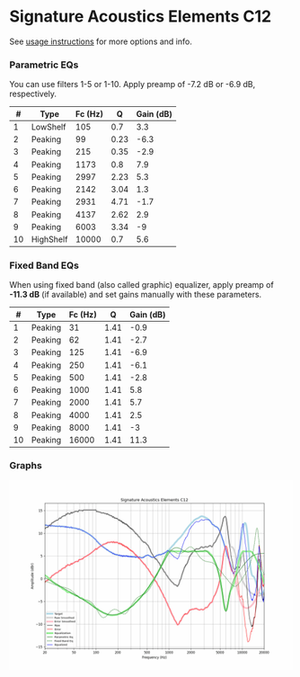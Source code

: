 # Signature Acoustics Elements C12
See [usage instructions](https://github.com/jaakkopasanen/AutoEq#usage) for more options and info.

### Parametric EQs
You can use filters 1-5 or 1-10. Apply preamp of -7.2 dB or -6.9 dB, respectively.

|   # | Type      |   Fc (Hz) |    Q |   Gain (dB) |
|-----|-----------|-----------|------|-------------|
|   1 | LowShelf  |       105 | 0.7  |         3.3 |
|   2 | Peaking   |        99 | 0.23 |        -6.3 |
|   3 | Peaking   |       215 | 0.35 |        -2.9 |
|   4 | Peaking   |      1173 | 0.8  |         7.9 |
|   5 | Peaking   |      2997 | 2.23 |         5.3 |
|   6 | Peaking   |      2142 | 3.04 |         1.3 |
|   7 | Peaking   |      2931 | 4.71 |        -1.7 |
|   8 | Peaking   |      4137 | 2.62 |         2.9 |
|   9 | Peaking   |      6003 | 3.34 |        -9   |
|  10 | HighShelf |     10000 | 0.7  |         5.6 |

### Fixed Band EQs
When using fixed band (also called graphic) equalizer, apply preamp of **-11.3 dB** (if available) and set gains manually with these parameters.

|   # | Type    |   Fc (Hz) |    Q |   Gain (dB) |
|-----|---------|-----------|------|-------------|
|   1 | Peaking |        31 | 1.41 |        -0.9 |
|   2 | Peaking |        62 | 1.41 |        -2.7 |
|   3 | Peaking |       125 | 1.41 |        -6.9 |
|   4 | Peaking |       250 | 1.41 |        -6.1 |
|   5 | Peaking |       500 | 1.41 |        -2.8 |
|   6 | Peaking |      1000 | 1.41 |         5.8 |
|   7 | Peaking |      2000 | 1.41 |         5.7 |
|   8 | Peaking |      4000 | 1.41 |         2.5 |
|   9 | Peaking |      8000 | 1.41 |        -3   |
|  10 | Peaking |     16000 | 1.41 |        11.3 |

### Graphs
![](./Signature%20Acoustics%20Elements%20C12.png)
